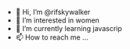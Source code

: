 - 👋 Hi, I’m @rifskywalker
- 👀 I’m interested in women
- 🌱 I’m currently learning javascrip
- 📫 How to reach me ...

<!---
rifskywalker/rifskywalker is a ✨ special ✨ repository because its `README.md` (this file) appears on your GitHub profile.
You can click the Preview link to take a look at your changes.
--->
